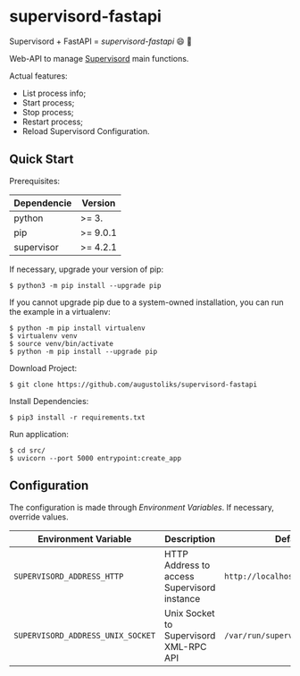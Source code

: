 # supervisord-fastapi

Supervisord + FastAPI = *supervisord-fastapi* :smile: :rocket:

Web-API to manage [Supervisord](https://github.com/Supervisor/supervisor) main functions.

Actual features: 

- List process info;
- Start process;
- Stop process;
- Restart process;
- Reload Supervisord Configuration.

## Quick Start

Prerequisites: 

Dependencie         | Version
---                 |---
python              | >= 3.
pip                 | >= 9.0.1
supervisor          | >= 4.2.1 

If necessary, upgrade your version of pip:

```shell
$ python3 -m pip install --upgrade pip
```

If you cannot upgrade pip due to a system-owned installation, you can run the example in a virtualenv:

```shell
$ python -m pip install virtualenv
$ virtualenv venv
$ source venv/bin/activate
$ python -m pip install --upgrade pip
```

Download Project:

```shell
$ git clone https://github.com/augustoliks/supervisord-fastapi
```

Install Dependencies:

```shell
$ pip3 install -r requirements.txt
```

Run application:

```shell
$ cd src/
$ uvicorn --port 5000 entrypoint:create_app 
```

## Configuration

The configuration is made through *Environment Variables*. If necessary, override values.

Environment Variable                | Description                                   | Default Value
---                                 |---                                            |---
`SUPERVISORD_ADDRESS_HTTP`          | HTTP Address to access Supervisord instance   | `http://localhost`
`SUPERVISORD_ADDRESS_UNIX_SOCKET`   | Unix Socket to Supervisord XML-RPC API        | `/var/run/supervisor/supervisor.sock`

